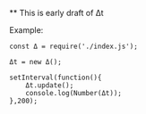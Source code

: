 ** This is early draft of Δt

Example:
```
const Δ = require('./index.js');

Δt = new Δ();

setInterval(function(){
    Δt.update();
    console.log(Number(Δt));
},200);
```
